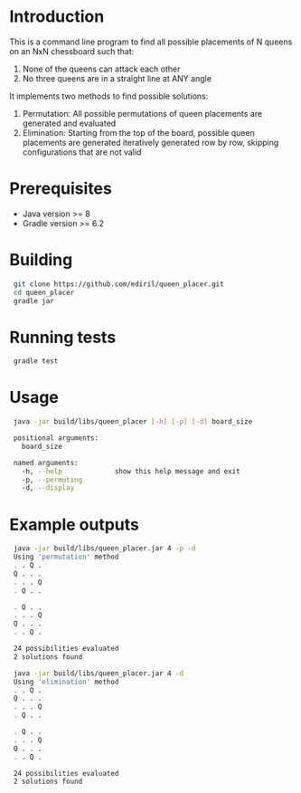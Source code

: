 # Introduction
This is a command line program to find all possible placements of 
N queens on an NxN chessboard such that:

1. None of the queens can attack each other
2. No three queens are in a straight line at ANY angle

It implements two methods to find possible solutions:
1. Permutation: All possible permutations of queen placements are generated and evaluated
2. Elimination: Starting from the top of the board, possible queen placements are generated 
iteratively generated row by row, skipping configurations that are not valid    

# Prerequisites
* Java version >= 8
* Gradle version >= 6.2

# Building
~~~ sh
 git clone https://github.com/ediril/queen_placer.git
 cd queen_placer
 gradle jar
~~~

# Running tests
~~~ sh
 gradle test
~~~

# Usage
~~~ sh
 java -jar build/libs/queen_placer [-h] [-p] [-d] board_size

 positional arguments:
   board_size

 named arguments:
   -h, --help             show this help message and exit
   -p, --permuting
   -d, --display
~~~

# Example outputs
~~~ sh
 java -jar build/libs/queen_placer.jar 4 -p -d
 Using 'permutation' method
 . . Q .
 Q . . .
 . . . Q
 . Q . .

 . Q . .
 . . . Q
 Q . . .
 . . Q .

 24 possibilities evaluated
 2 solutions found
~~~

~~~ sh
 java -jar build/libs/queen_placer.jar 4 -d
 Using 'elimination' method
 . . Q .
 Q . . .
 . . . Q
 . Q . .

 . Q . .
 . . . Q
 Q . . .
 . . Q .

 24 possibilities evaluated
 2 solutions found
~~~